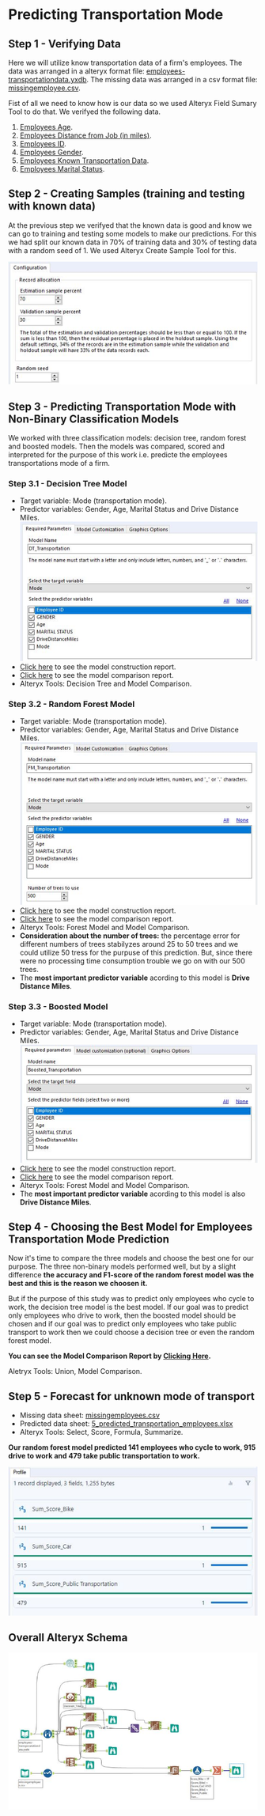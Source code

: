 # Predicting Transportation Mode

## Step 1 - Verifying Data

Here we will utilize know transportation data of a firm's employees. The data was arranged in a alteryx format file: [employees-transportationdata.yxdb](https://github.com/DataGF/business-analytics/blob/main/predicting-transportation-mode/employees-transporatationdata.yxdb). The missing data was arranged in a csv format file: [missingemployee.csv](https://github.com/DataGF/business-analytics/blob/main/predicting-transportation-mode/missingemployees.csv).

Fist of all we need to know how is our data so we used Alteryx Field Sumary Tool to do that. We verifyed the following data.

1. [Employees Age](https://github.com/DataGF/business-analytics/blob/main/predicting-transportation-mode/1_checkingDataAge.pdf).
2. [Employees Distance from Job (in miles)](https://github.com/DataGF/business-analytics/blob/main/predicting-transportation-mode/1_checkingDataDriveDistanceMiles.pdf).
3. [Employees ID](https://github.com/DataGF/business-analytics/blob/main/predicting-transportation-mode/1_checkingDataEmployeeID.pdf).
4. [Employees Gender](https://github.com/DataGF/business-analytics/blob/main/predicting-transportation-mode/1_checkingDataGender.pdf).
5. [Employees Known Transportation Data](https://github.com/DataGF/business-analytics/blob/main/predicting-transportation-mode/1_checkingDataKnowTransportationMode.pdf).
6. [Employees Marital Status](https://github.com/DataGF/business-analytics/blob/main/predicting-transportation-mode/1_checkingDataMaritalStatus.pdf).

## Step 2 - Creating Samples (training and testing with known data)

At the previous step we verifyed that the known data is good and know we can go to training and testing some models to make our predictions. For this we had split our known data in 70% of training data and 30% of testing data with a random seed of 1. We used Alteryx Create Sample Tool for this.

![70% training data and 30% testing data with a random seed 1](https://github.com/DataGF/business-analytics/blob/main/predicting-transportation-mode/2_creating_samples.JPG)

## Step 3 - Predicting Transportation Mode with Non-Binary Classification Models

We worked with three classification models: decision tree, random forest and boosted models. Then the models was compared, scored and interpreted for the purpose of this work i.e. predicte the employees transportations mode of a firm.

### Step 3.1 - Decision Tree Model

- Target variable: Mode (transportation mode).
- Predictor variables: Gender, Age, Marital Status and Drive Distance Miles.
![Target and Predictor variables](https://github.com/DataGF/business-analytics/blob/main/predicting-transportation-mode/3_1_Decision_Tree_Target_Predictor_Variables.JPG)
- [Click here](https://github.com/DataGF/business-analytics/blob/main/predicting-transportation-mode/3_1_decisionTreeContructed.pdf) to see the model construction report.
- [Click here](https://github.com/DataGF/business-analytics/blob/main/predicting-transportation-mode/3_1_decisionTreeComparison.pdf) to see the model comparison report.
- Alteryx Tools: Decision Tree and Model Comparison.

### Step 3.2 - Random Forest Model

- Target variable: Mode (transportation mode).
- Predictor variables: Gender, Age, Marital Status and Drive Distance Miles.
![Target and Predictor variables](https://github.com/DataGF/business-analytics/blob/main/predicting-transportation-mode/3_2_Random_Forest_Target_Predictor_Variables.JPG)
- [Click here](https://github.com/DataGF/business-analytics/blob/main/predicting-transportation-mode/3_2_randomForestContructed.pdf) to see the model construction report.
- [Click here](https://github.com/DataGF/business-analytics/blob/main/predicting-transportation-mode/3_2_randomForestComparison.pdf) to see the model comparison report.
- Alteryx Tools: Forest Model and Model Comparison.
- **Consideration about the number of trees:** the percentage error for different numbers of trees stabilyzes around 25 to 50 trees and we could utilize 50 tress for the purpuse of this prediction. But, since there were no processing time consumption trouble we go on with our 500 trees.
- The **most important predictor variable** acording to this model is **Drive Distance Miles**.

### Step 3.3 - Boosted Model

- Target variable: Mode (transportation mode).
- Predictor variables: Gender, Age, Marital Status and Drive Distance Miles.
![Target and Predictor variables](https://github.com/DataGF/business-analytics/blob/main/predicting-transportation-mode/3_3_Boosted_Model_Target_Predictor_Variables.JPG)
- [Click here](https://github.com/DataGF/business-analytics/blob/main/predicting-transportation-mode/3_3_boostedModelContructed.pdf) to see the model construction report.
- [Click here](https://github.com/DataGF/business-analytics/blob/main/predicting-transportation-mode/3_3_boostedModelComparison.pdf) to see the model comparison report.
- Alteryx Tools: Forest Model and Model Comparison.
- The **most important predictor variable** acording to this model is also **Drive Distance Miles**.

## Step 4 - Choosing the Best Model for Employees Transportation Mode Prediction

Now it's time to compare the three models and choose the best one for our purpose. The three non-binary models performed well, but by a slight difference **the accuracy and F1-score of the random forest model was the best and this is the reason we choosen it.**

But if the purpose of this study was to predict only employees who cycle to work, the decision tree model is the best model. If our goal was to predict only employees who drive to work, then the boosted model should be chosen and if our goal was to predict only employees who take public transport to work then we could choose a decision tree or even the random forest model.

**You can see the Model Comparison Report by [Clicking Here](https://github.com/DataGF/business-analytics/blob/main/predicting-transportation-mode/4_choosingBestModelReport.pdf).**

Aletryx Tools: Union, Model Comparison.

## Step 5 - Forecast for unknown mode of transport

- Missing data sheet: [missingemployees.csv](https://github.com/DataGF/business-analytics/blob/main/predicting-transportation-mode/missingemployees.csv)
- Predicted data sheet: [5_predicted_transportation_employees.xlsx](https://github.com/DataGF/business-analytics/blob/main/predicting-transportation-mode/5_predicted_transportation_employees.xlsx)
- Alteryx Tools: Select, Score, Formula, Summarize.

**Our random forest model predicted 141 employees who cycle to work, 915 drive to work and 479 take public transportation to work.**

![](https://github.com/DataGF/business-analytics/blob/main/predicting-transportation-mode/random_forest_predicting_employees_transportation.JPG)

## Overall Alteryx Schema

![Overall Alteryx Schema](https://github.com/DataGF/business-analytics/blob/main/predicting-transportation-mode/overall_alteryx_schema_predicting_transportation.JPG)
